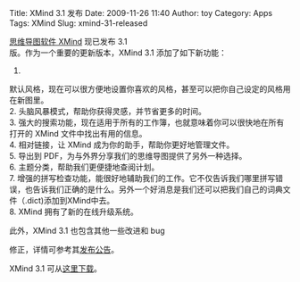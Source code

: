 Title: XMind 3.1 发布
Date: 2009-11-26 11:40
Author: toy
Category: Apps
Tags: XMind
Slug: xmind-31-released

[思维导图软件 XMind](http://linuxtoy.org/archives/xmind.html) 现已发布
3.1  
版。作为一个重要的更新版本，XMind 3.1 添加了如下新功能：

1.
默认风格，现在可以很方便地设置你喜欢的风格，甚至可以把你自己设定的风格用在新图里。  
2. 头脑风暴模式，帮助你获得灵感，并节省更多的时间。  
3.
强大的搜索功能，现在适用于所有的工作簿，也就意味着你可以很快地在所有打开的
XMind 文件中找出有用的信息。  
4. 相对链接，让 XMind 成为你的助手，帮助你更好地管理文件。  
5. 导出到 PDF，为与外界分享我们的思维导图提供了另外一种选择。  
6. 主题分类，帮助我们更便捷地查阅计划。  
7.
增强的拼写检查功能，能很好地辅助我们的工作。它不仅告诉我们哪里拼写错误，也告诉我们正确的是什么。另外一个好消息是我们还可以把我们自己的词典文件（.dict)添加到XMind中去。  
8. XMind 拥有了新的在线升级系统。

此外，XMind 3.1 也包含其他一些改进和 bug  

修正，详情可参考其[发布公告](http://blog.xmind.net/cn/2009/11/xmind-3-1-%e6%96%b0%e7%89%88%e5%8f%91%e5%b8%83/)。

XMind 3.1 可从[这里下载](http://www.xmind.net/downloads/)。
